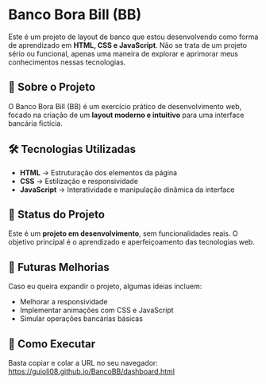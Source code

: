 # Banco Bora Bill (BB)

Este é um projeto de layout de banco que estou desenvolvendo como forma de aprendizado em **HTML, CSS e JavaScript**. Não se trata de um projeto sério ou funcional, apenas uma maneira de explorar e aprimorar meus conhecimentos nessas tecnologias.

## 🚀 Sobre o Projeto

O Banco Bora Bill (BB) é um exercício prático de desenvolvimento web, focado na criação de um **layout moderno e intuitivo** para uma interface bancária fictícia. 

## 🛠️ Tecnologias Utilizadas

- **HTML** → Estruturação dos elementos da página
- **CSS** → Estilização e responsividade
- **JavaScript** → Interatividade e manipulação dinâmica da interface

## 🔧 Status do Projeto

Este é um **projeto em desenvolvimento**, sem funcionalidades reais. O objetivo principal é o aprendizado e aperfeiçoamento das tecnologias web.

## 📅 Futuras Melhorias

Caso eu queira expandir o projeto, algumas ideias incluem:

- Melhorar a responsividade
- Implementar animações com CSS e JavaScript
- Simular operações bancárias básicas

## 📂 Como Executar

Basta copiar e colar a URL no seu navegador: https://guioli08.github.io/BancoBB/dashboard.html
